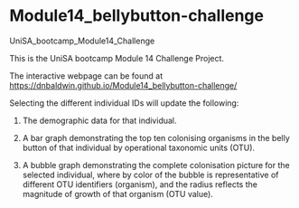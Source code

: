# Module14_bellybutton-challenge
UniSA_bootcamp_Module14_Challenge


This is the UniSA bootcamp Module 14 Challenge Project.

The interactive webpage can be found at https://dnbaldwin.github.io/Module14_bellybutton-challenge/

Selecting the different individual IDs will update the following:

1. The demographic data for that individual.

2. A bar graph demonstrating the top ten colonising organisms in the belly button of that individual by operational taxonomic units (OTU).

3. A bubble graph demonstrating the complete colonisation picture for the selected individual, where by color of the bubble  is representative of different OTU identifiers (organism), and the radius reflects the magnitude of growth of that organism (OTU value).

